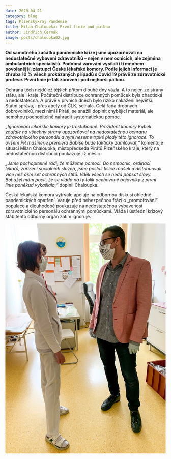 ```yaml
---
date: 2020-04-21
category: blog
tags: Plzenskykraj Pandemie
title: Milan Chaloupka: První linie pod palbou
author: Jindřich Čermák
image: posts/chaloupka02.jpg
---
```

**Od samotného začátku pandemické krize jsme upozorňovali na nedostatečné vybavení zdravotníků – nejen v nemocnicích, ale zejména ambulantních specialistů. Podobná varování vysílali i ti mnohem povolanější, zástupci České lékařské komory. Podle jejich informací je zhruba 10 % všech prokázaných případů s Covid 19 právě ze zdravotnické profese. První linie je tak zároveň i pod nejhorší palbou.**

Ochrana těch nejdůležitějších přitom dlouhé dny vázla. A to nejen ze strany státu, ale i kraje. Počáteční distribuce ochranných pomůcek byla chaotická a nedostatečná. A právě v prvních dnech bylo riziko nakažení největší. Státní správa, i přes apely od ČLK, selhala. Celá řada drobných dobrovolníků, mezi nimi i Piráti, se snažili doplnit chybějící materiál, ale nemohou pochopitelně nahradit systematickou pomoc.

*„Ignorování lékařské komory je trestuhodné. Prezident komory Kubek zoufale na všechny strany upozorňoval na nedostatečnou ochranu zdravotnického personálu a nyní neseme trpké plody této ignorace. To ovšem PR mašinérie premiéra Babiše bude takticky zamlčovat,“* komentuje situaci Milan Chaloupka, místopředseda Pirátů Plzeňského kraje, který na nedostatečnou distribuci poukazuje již měsíc.

*„Jsme pochopitelně rádi, že můžeme pomoci. Do nemocnic, ordinací lékařů, zařízení sociálních služeb, jsme poslali tisíce roušek a distribuovali více než osm set ochranných štítů. Vděk všech se nedá popsat slovy. Bohužel mám pocit, že se vláda na ty tolik oceňované bojovníky z první linie poněkud vykašlala,“* doplnil Chaloupka.

Česká lékařská komora vytrvale apeluje na odbornou diskusi ohledně pandemických opatření. Varuje před nebezpečnou frází o „promořování“ populace a dlouhodobě poukazuje na nedostatečnou vybavenost zdravotnického personálu ochrannými pomůckami. Vláda i ústřední krizový štáb tento odborný orgán zatím ignoruje.

![](/assets/img/posts/chaloupka03.jpg)
